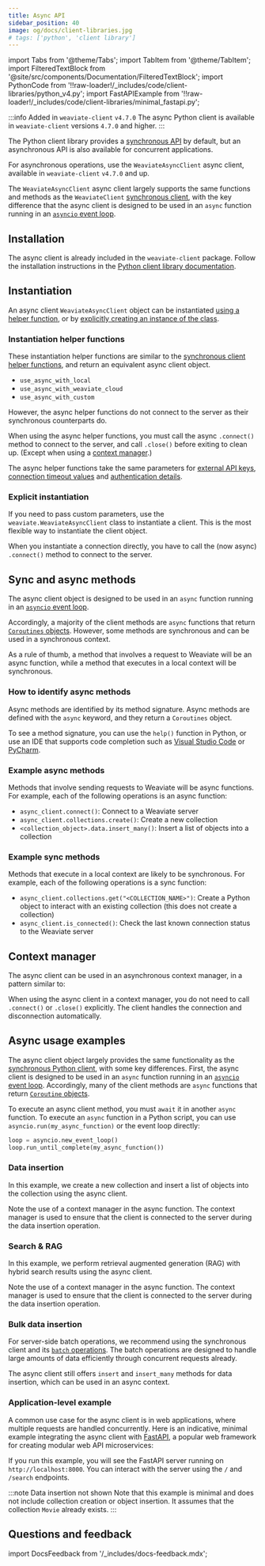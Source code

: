 ```yaml
---
title: Async API
sidebar_position: 40
image: og/docs/client-libraries.jpg
# tags: ['python', 'client library']
---
```


import Tabs from '@theme/Tabs';
import TabItem from '@theme/TabItem';
import FilteredTextBlock from '@site/src/components/Documentation/FilteredTextBlock';
import PythonCode from '!!raw-loader!/_includes/code/client-libraries/python_v4.py';
import FastAPIExample from '!!raw-loader!/_includes/code/client-libraries/minimal_fastapi.py';

:::info Added in `weaviate-client` `v4.7.0`
The async Python client is available in `weaviate-client` versions `4.7.0` and higher.
:::

The Python client library provides a [synchronous API](./index.md) by default, but an asynchronous API is also available for concurrent applications.

For asynchronous operations, use the `WeaviateAsyncClient` async client, available in `weaviate-client` `v4.7.0` and up.

The `WeaviateAsyncClient` async client largely supports the same functions and methods as the `WeaviateClient` [synchronous client](./index.md), with the key difference that the async client is designed to be used in an `async` function running in an [`asyncio` event loop](https://docs.python.org/3/library/asyncio-eventloop.html#asyncio-event-loop).

## Installation

The async client is already included in the `weaviate-client` package. Follow the installation instructions in the [Python client library documentation](./index.md#installation).

## Instantiation

An async client `WeaviateAsyncClient` object can be instantiated [using a helper function](#instantiation-helper-functions), or by [explicitly creating an instance of the class](#direct-instantiation).

### Instantiation helper functions

These instantiation helper functions are similar to the [synchronous client helper functions](./index.md#connection-helper-functions), and return an equivalent async client object.

- `use_async_with_local`
- `use_async_with_weaviate_cloud`
- `use_async_with_custom`

However, the async helper functions do not connect to the server as their synchronous counterparts do.

When using the async helper functions, you must call the async `.connect()` method to connect to the server, and call `.close()` before exiting to clean up. (Except when using a [context manager](#context-manager).)

The async helper functions take the same parameters for [external API keys](./index.md#external-api-keys), [connection timeout values](./index.md#timeout-values) and [authentication details](./index.md#authentication).

<Tabs groupId="languages">
<TabItem value="wcd" label="WCD">

<FilteredTextBlock
  text={PythonCode}
  startMarker="# AsyncWCDInstantiation"
  endMarker="# END AsyncWCDInstantiation"
  language="py"
/>

</TabItem>
<TabItem value="local" label="Local">

  <FilteredTextBlock
    text={PythonCode}
    startMarker="# AsyncLocalInstantiationBasic"
    endMarker="# END AsyncLocalInstantiationBasic"
    language="py"
  />

</TabItem>

<!-- TODO - add embedded equivalent when available in client -->

<TabItem value="custom" label="Custom">

<FilteredTextBlock
  text={PythonCode}
  startMarker="# AsyncCustomInstantiationBasic"
  endMarker="# END AsyncCustomInstantiationBasic"
  language="py"
/>

</TabItem>
</Tabs>

### Explicit instantiation

If you need to pass custom parameters, use the `weaviate.WeaviateAsyncClient` class to instantiate a client. This is the most flexible way to instantiate the client object.

<FilteredTextBlock
  text={PythonCode}
  startMarker="# AsyncDirectInstantiationFull"
  endMarker="# END AsyncDirectInstantiationFull"
  language="py"
/>

When you instantiate a connection directly, you have to call the (now async) `.connect()` method to connect to the server.

<FilteredTextBlock
  text={PythonCode}
  startMarker="# AsyncDirectInstantiationAndConnect"
  endMarker="# END AsyncDirectInstantiationAndConnect"
  language="py"
/>

## Sync and async methods

The async client object is designed to be used in an `async` function running in an [`asyncio` event loop](https://docs.python.org/3/library/asyncio-eventloop.html#asyncio-event-loop).

Accordingly, a majority of the client methods are `async` functions that return [`Coroutines` objects](https://docs.python.org/3/library/asyncio-task.html#coroutine). However, some methods are synchronous and can be used in a synchronous context.

As a rule of thumb, a method that involves a request to Weaviate will be an async function, while a method that executes in a local context will be synchronous.

### How to identify async methods

Async methods are identified by its method signature. Async methods are defined with the `async` keyword, and they return a `Coroutines` object.

To see a method signature, you can use the `help()` function in Python, or use an IDE that supports code completion such as [Visual Studio Code](https://code.visualstudio.com/docs) or [PyCharm](https://www.jetbrains.com/help/pycharm/viewing-reference-information.html).

### Example async methods

Methods that involve sending requests to Weaviate will be async functions. For example, each of the following operations is an async function:

- `async_client.connect()`: Connect to a Weaviate server
- `async_client.collections.create()`: Create a new collection
- `<collection_object>.data.insert_many()`: Insert a list of objects into a collection

### Example sync methods

Methods that execute in a local context are likely to be synchronous. For example, each of the following operations is a sync function:

- `async_client.collections.get("<COLLECTION_NAME>")`: Create a Python object to interact with an existing collection (this does not create a collection)
- `async_client.is_connected()`: Check the last known connection status to the Weaviate server

## Context manager

The async client can be used in an asynchronous context manager, in a pattern similar to:

<FilteredTextBlock
  text={PythonCode}
  startMarker="# START AsyncContextManager"
  endMarker="# END AsyncContextManager"
  language="py"
/>

When using the async client in a context manager, you do not need to call `.connect()` or `.close()` explicitly. The client handles the connection and disconnection automatically.

## Async usage examples

The async client object largely provides the same functionality as the [synchronous Python client](./index.md), with some key differences. First, the async client is designed to be used in an `async` function running in an [`asyncio` event loop](https://docs.python.org/3/library/asyncio-eventloop.html#asyncio-event-loop). Accordingly, many of the client methods are `async` functions that return [`Coroutine` objects](https://docs.python.org/3/library/asyncio-task.html#coroutine).

To execute an async client method, you must `await` it in another `async` function. To execute an `async` function in a Python script, you can use `asyncio.run(my_async_function)` or the event loop directly:

```python
loop = asyncio.new_event_loop()
loop.run_until_complete(my_async_function())
```

### Data insertion

In this example, we create a new collection and insert a list of objects into the collection using the async client.

Note the use of a context manager in the async function. The context manager is used to ensure that the client is connected to the server during the data insertion operation.

<FilteredTextBlock
  text={PythonCode}
  startMarker="# START AsyncInsertionExample"
  endMarker="# END AsyncInsertionExample"
  language="py"
/>

### Search & RAG

In this example, we perform retrieval augmented generation (RAG) with hybrid search results using the async client.

Note the use of a context manager in the async function. The context manager is used to ensure that the client is connected to the server during the data insertion operation.

<FilteredTextBlock
  text={PythonCode}
  startMarker="# START AsyncSearchExample"
  endMarker="# END AsyncSearchExample"
  language="py"
/>

### Bulk data insertion

For server-side batch operations, we recommend using the synchronous client and its [`batch` operations](./index.md#batch-imports). The batch operations are designed to handle large amounts of data efficiently through concurrent requests already.

The async client still offers `insert` and `insert_many` methods for data insertion, which can be used in an async context.

### Application-level example

A common use case for the async client is in web applications, where multiple requests are handled concurrently. Here is an indicative, minimal example integrating the async client with [FastAPI](https://fastapi.tiangolo.com/), a popular web framework for creating modular web API microservices:

<FilteredTextBlock
  text={FastAPIExample}
  startMarker="# START FastAPI Example"
  endMarker="# END FastAPI Example"
  language="py"
/>

If you run this example, you will see the FastAPI server running on `http://localhost:8000`. You can interact with the server using the `/` and `/search` endpoints.

:::note Data insertion not shown
Note that this example is minimal and does not include collection creation or object insertion. It assumes that the collection `Movie` already exists.
:::

## Questions and feedback

import DocsFeedback from '/_includes/docs-feedback.mdx';

<DocsFeedback/>
